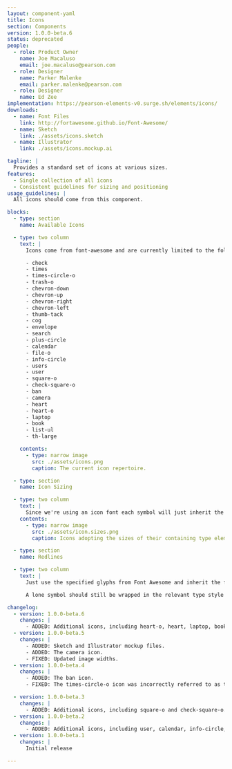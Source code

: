```yaml
---
layout: component-yaml
title: Icons
section: Components
version: 1.0.0-beta.6
status: deprecated
people:
  - role: Product Owner
    name: Joe Macaluso
    email: joe.macaluso@pearson.com
  - role: Designer
    name: Parker Malenke
    email: parker.malenke@pearson.com
  - role: Designer
    name: Ed Zee
implementation: https://pearson-elements-v0.surge.sh/elements/icons/
downloads:
  - name: Font Files
    link: http://fortawesome.github.io/Font-Awesome/
  - name: Sketch
    link: ./assets/icons.sketch
  - name: Illustrator
    link: ./assets/icons.mockup.ai

tagline: |
  Provides a standard set of icons at various sizes.
features:
  - Single collection of all icons
  - Consistent guidelines for sizing and positioning
usage_guidelines: |
  All icons should come from this component.

blocks:
  - type: section
    name: Available Icons

  - type: two column
    text: |
      Icons come from font-awesome and are currently limited to the following set:

      - check
      - times
      - times-circle-o
      - trash-o
      - chevron-down
      - chevron-up
      - chevron-right
      - chevron-left
      - thumb-tack
      - cog
      - envelope
      - search
      - plus-circle
      - calendar
      - file-o
      - info-circle
      - users
      - user
      - square-o
      - check-square-o
      - ban
      - camera
      - heart
      - heart-o
      - laptop
      - book
      - list-ul
      - th-large

    contents:
      - type: narrow image
        src: ./assets/icons.png
        caption: The current icon repertoire.

  - type: section
    name: Icon Sizing

  - type: two column
    text: |
      Since we're using an icon font each symbol will just inherit the font-size of the surrounding type.
    contents:
      - type: narrow image
        src: ./assets/icon.sizes.png
        caption: Icons adopting the sizes of their containing type elements.

  - type: section
    name: Redlines

  - type: two column
    text: |
      Just use the specified glyphs from Font Awesome and inherit the font-size of the surrounding text.

      A lone symbol should still be wrapped in the relevant type style (e.g. Basic Label).

changelog:
  - version: 1.0.0-beta.6
    changes: |
      - ADDED: Additional icons, including heart-o, heart, laptop, book, list-ul, and th-large.
  - version: 1.0.0-beta.5
    changes: |
      - ADDED: Sketch and Illustrator mockup files.
      - ADDED: The camera icon.
      - FIXED: Updated image widths.
  - version: 1.0.0-beta.4
    changes: |
      - ADDED: The ban icon.
      - FIXED: The times-circle-o icon was incorrectly referred to as the times-circle icon.

  - version: 1.0.0-beta.3
    changes: |
      - ADDED: Additional icons, including square-o and check-square-o.
  - version: 1.0.0-beta.2
    changes: |
      - ADDED: Additional icons, including user, calendar, info-circle, and file-o.
  - version: 1.0.0-beta.1
    changes: |
      Initial release

---
```

